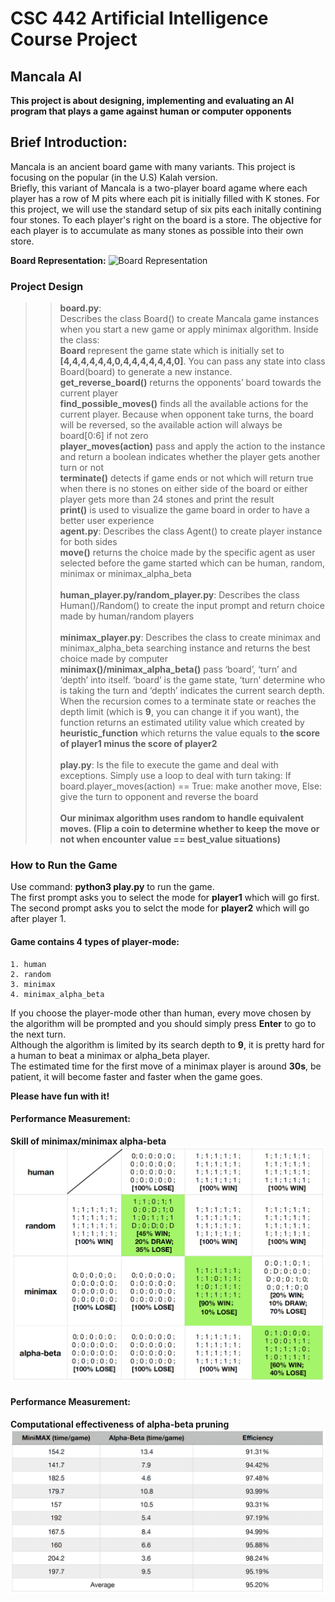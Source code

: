 CSC 442 Artificial Intelligence Course Project
======================================

Mancala AI
--------------

 __This project is about designing, implementing and evaluating an AI program that plays a game against human or computer opponents__

Brief Introduction:
---------------

Mancala is an ancient board game with many variants. This project is focusing on the popular (in the U.S) Kalah version.</br>
Briefly, this variant of Mancala is a two-player board agame where each player has a row of M pits where each pit is initially filled with K stones. For this project, we will use the standard setup of six pits each initally contining four stones. To each player's right on the board is a store. The objective for each player is to accumulate as many stones as possible into their own store.</br>

__Board Representation:__
![Board Representation](/images/board-represenation.png)
</br>

### Project Design
>>**board.py**:</br>
    Describes the class Board() to create Mancala game instances when you start a new game or apply minimax algorithm. Inside the class:</br>
    **Board** represent the game state which is initially set to **[4,4,4,4,4,4,0,4,4,4,4,4,4,0]**. You can pass any state into class Board(board) to generate a new instance.</br>
    **get_reverse_board()** returns the opponents’ board towards the current player</br>
    **find_possible_moves()** finds all the available actions for the current player. Because when opponent take turns, the board will be reversed, so the available action will always be board[0:6] if not zero</br>
    **player_moves(action)** pass and apply the action to the instance and return a boolean indicates whether the player gets another turn or not</br>
    **terminate()** detects if game ends or not which will return true when there is no stones on either side of the board or either player gets more than 24 stones and print the result</br>
    **print()** is used to visualize the game board in order to have a better user experience
    </br>
>>**agent.py**: 
    Describes the class Agent() to create player instance for both sides</br>
    **move()** returns the choice made by the specific agent as user selected before the game started which can be human, random, minimax or minimax_alpha_beta</br>
    </br>
>>**human_player.py/random_player.py**: 
    Describes the class Human()/Random() to create the input prompt and return choice made by human/random players</br>
    </br>
>>**minimax_player.py**: 
    Describes the class to create minimax and minimax_alpha_beta searching instance and returns the best choice made by computer</br>
    **minimax()/minimax_alpha_beta()** pass ‘board’, ‘turn’ and ‘depth’ into itself. ‘board’ is the game state, ‘turn’ determine who is taking the turn and ‘depth’ indicates the current search depth. When the recursion comes to a terminate state or reaches the depth limit (which is **9**, you can change it if you want), the function returns an estimated utility value which created by **heuristic_function** which returns the value equals to **the score of player1 minus the score of player2**</br>
    </br>
>>**play.py**: 
    Is the file to execute the game and deal with exceptions. Simply use a loop to deal with turn taking: If board.player_moves(action) == True: make another move, Else: give the turn to opponent and reverse the board</br>
    </br>
 __Our minimax algorithm uses random to handle equivalent moves. (Flip a coin to determine whether to keep the move or not when encounter value == best_value situations)__

### How to Run the Game

Use command: **python3 play.py** to run the game.</br>
The first prompt asks you to select the mode for **player1** which will go first.</br> 
The second prompt asks you to selct the mode for **player2** which will go after player 1.</br>

#### Game contains 4 types of player-mode:
    1. human
    2. random
    3. minimax
    4. minimax_alpha_beta

If you choose the player-mode other than human, every move chosen by the algorithm will be prompted and you should simply press **Enter** to go to the next turn.</br>
Although the algorithm is limited by its search depth to **9**, it is pretty hard for a human to beat a minimax or alpha_beta player.</br>
The estimated time for the first move of a minimax player is around **30s**, be patient, it will become faster and faster when the game goes.

**Please have fun with it!**

#### Performance Measurement:
__Skill of minimax/minimax alpha-beta__
![Performance Measurement](/images/performance.png)

#### Performance Measurement:
__Computational effectiveness of alpha-beta pruning__
![Efficiency Measurement](/images/efficiency.png)